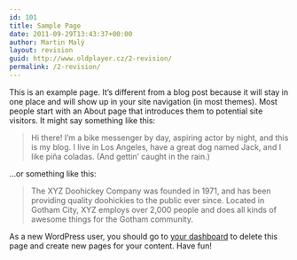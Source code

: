 ```yaml
---
id: 101
title: Sample Page
date: 2011-09-29T13:43:37+00:00
author: Martin Malý
layout: revision
guid: http://www.oldplayer.cz/2-revision/
permalink: /2-revision/
---
```

This is an example page. It&#8217;s different from a blog post because it will stay in one place and will show up in your site navigation (in most themes). Most people start with an About page that introduces them to potential site visitors. It might say something like this:

> Hi there! I&#8217;m a bike messenger by day, aspiring actor by night, and this is my blog. I live in Los Angeles, have a great dog named Jack, and I like pi&#241;a coladas. (And gettin&#8217; caught in the rain.)

&#8230;or something like this:

> The XYZ Doohickey Company was founded in 1971, and has been providing quality doohickies to the public ever since. Located in Gotham City, XYZ employs over 2,000 people and does all kinds of awesome things for the Gotham community.

As a new WordPress user, you should go to [your dashboard](http://oldplayer.cz.web.webcloud.cz/wp-admin/) to delete this page and create new pages for your content. Have fun!

<div id="google_plus_one">
  <g:plusone></g:plusone>
</div>

<div id="fb_send_like">
</div>